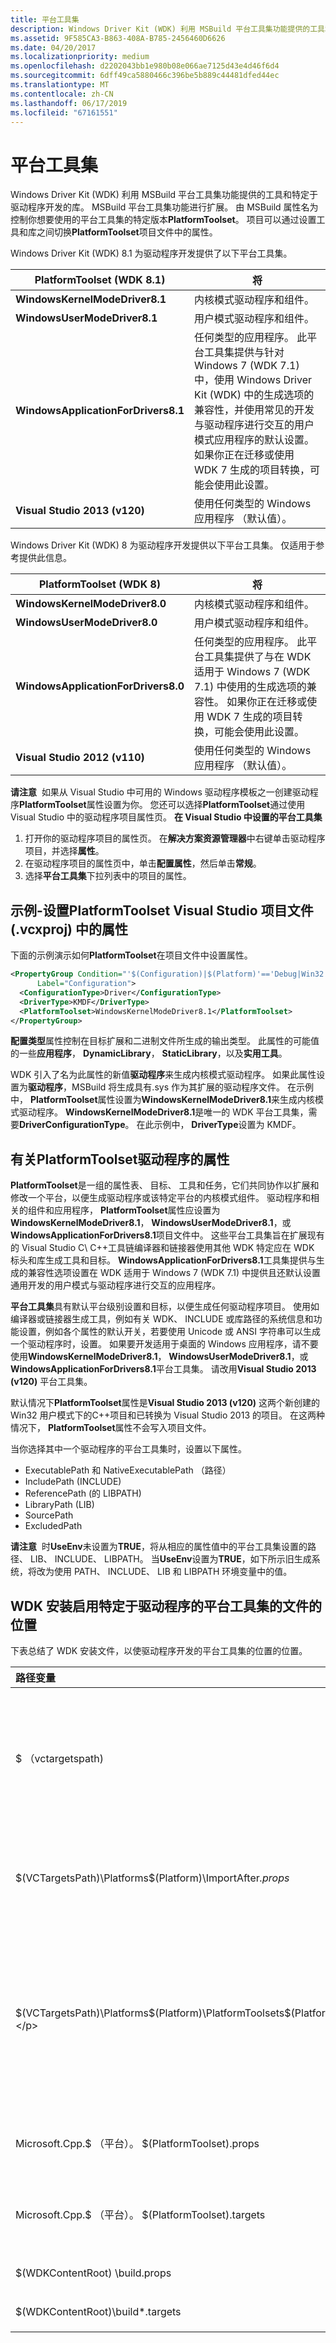 ```yaml
---
title: 平台工具集
description: Windows Driver Kit (WDK) 利用 MSBuild 平台工具集功能提供的工具和特定于驱动程序开发的库。
ms.assetid: 9F585CA3-B863-408A-B785-2456460D6626
ms.date: 04/20/2017
ms.localizationpriority: medium
ms.openlocfilehash: d2202043bb1e980b08e066ae7125d43e4d46f6d4
ms.sourcegitcommit: 6dff49ca5880466c396be5b889c44481dfed44ec
ms.translationtype: MT
ms.contentlocale: zh-CN
ms.lasthandoff: 06/17/2019
ms.locfileid: "67161551"
---
```

# <a name="platform-toolset"></a>平台工具集


Windows Driver Kit (WDK) 利用 MSBuild 平台工具集功能提供的工具和特定于驱动程序开发的库。 MSBuild 平台工具集功能进行扩展。 由 MSBuild 属性名为控制你想要使用的平台工具集的特定版本**PlatformToolset**。 项目可以通过设置工具和库之间切换**PlatformToolset**项目文件中的属性。

Windows Driver Kit (WDK) 8.1 为驱动程序开发提供了以下平台工具集。

| **PlatformToolset** (WDK 8.1)       | 将                                                                                                                                                                                                                                                                                                                                                                                         |
|-------------------------------------|---------------------------------------------------------------------------------------------------------------------------------------------------------------------------------------------------------------------------------------------------------------------------------------------------------------------------------------------------------------------------------------------|
| **WindowsKernelModeDriver8.1**      | 内核模式驱动程序和组件。                                                                                                                                                                                                                                                                                                                                                     |
| **WindowsUserModeDriver8.1**        | 用户模式驱动程序和组件。                                                                                                                                                                                                                                                                                                                                                       |
| **WindowsApplicationForDrivers8.1** | 任何类型的应用程序。 此平台工具集提供与针对 Windows 7 (WDK 7.1) 中，使用 Windows Driver Kit (WDK) 中的生成选项的兼容性，并使用常见的开发与驱动程序进行交互的用户模式应用程序的默认设置。 如果你正在迁移或使用 WDK 7 生成的项目转换，可能会使用此设置。 |
| **Visual Studio 2013 (v120)**       | 使用任何类型的 Windows 应用程序 （默认值）。                                                                                                                                                                                                                                                                                                                                          |

 

Windows Driver Kit (WDK) 8 为驱动程序开发提供以下平台工具集。 仅适用于参考提供此信息。

| **PlatformToolset** (WDK 8)         | 将                                                                                                                                                                                                                                           |
|-------------------------------------|-----------------------------------------------------------------------------------------------------------------------------------------------------------------------------------------------------------------------------------------------|
| **WindowsKernelModeDriver8.0**      | 内核模式驱动程序和组件。                                                                                                                                                                                                       |
| **WindowsUserModeDriver8.0**        | 用户模式驱动程序和组件。                                                                                                                                                                                                         |
| **WindowsApplicationForDrivers8.0** | 任何类型的应用程序。 此平台工具集提供了与在 WDK 适用于 Windows 7 (WDK 7.1) 中使用的生成选项的兼容性。 如果你正在迁移或使用 WDK 7 生成的项目转换，可能会使用此设置。 |
| **Visual Studio 2012 (v110)**       | 使用任何类型的 Windows 应用程序 （默认值）。                                                                                                                                                                                            |

 

**请注意**  如果从 Visual Studio 中可用的 Windows 驱动程序模板之一创建驱动程序**PlatformToolset**属性设置为你。 您还可以选择**PlatformToolset**通过使用 Visual Studio 中的驱动程序项目属性页。
**在 Visual Studio 中设置的平台工具集**

1.  打开你的驱动程序项目的属性页。 在**解决方案资源管理器**中右键单击驱动程序项目，并选择**属性**。
2.  在驱动程序项目的属性页中，单击**配置属性**，然后单击**常规**。
3.  选择**平台工具集**下拉列表中的项目的属性。

 

## <a name="span-idexample-settingtheplatformtoolsetpropertyinavisualstudioprojectfilevcxprojspanspan-idexample-settingtheplatformtoolsetpropertyinavisualstudioprojectfilevcxprojspanspan-idexample-settingtheplatformtoolsetpropertyinavisualstudioprojectfilevcxprojspanexample---setting-the-platformtoolset-property-in-a-visual-studio-project-file-vcxproj"></a><span id="Example_-_Setting_the_PlatformToolset_property_in_a_Visual_Studio_project_file__.vcxproj_"></span><span id="example_-_setting_the_platformtoolset_property_in_a_visual_studio_project_file__.vcxproj_"></span><span id="EXAMPLE_-_SETTING_THE_PLATFORMTOOLSET_PROPERTY_IN_A_VISUAL_STUDIO_PROJECT_FILE__.VCXPROJ_"></span>示例-设置**PlatformToolset** Visual Studio 项目文件 (.vcxproj) 中的属性


下面的示例演示如何**PlatformToolset**在项目文件中设置属性。

```XML
<PropertyGroup Condition="'$(Configuration)|$(Platform)'=='Debug|Win32'"
      Label="Configuration">
  <ConfigurationType>Driver</ConfigurationType>
  <DriverType>KMDF</DriverType>
  <PlatformToolset>WindowsKernelModeDriver8.1</PlatformToolset>
</PropertyGroup>
```

**配置类型**属性控制在目标扩展和二进制文件所生成的输出类型。 此属性的可能值的一些**应用程序**， **DynamicLibrary**， **StaticLibrary**，以及**实用工具**。

WDK 引入了名为此属性的新值**驱动程序**来生成内核模式驱动程序。 如果此属性设置为**驱动程序**，MSBuild 将生成具有.sys 作为其扩展的驱动程序文件。 在示例中， **PlatformToolset**属性设置为**WindowsKernelModeDriver8.1**来生成内核模式驱动程序。 **WindowsKernelModeDriver8.1**是唯一的 WDK 平台工具集，需要**DriverConfigurationType**。 在此示例中， **DriverType**设置为 KMDF。

## <a name="span-idabouttheplatformtoolsetpropertyfordriversspanspan-idabouttheplatformtoolsetpropertyfordriversspanspan-idabouttheplatformtoolsetpropertyfordriversspanabout-the-platformtoolset-property-for-drivers"></a><span id="About_the_PlatformToolset_property_for_drivers"></span><span id="about_the_platformtoolset_property_for_drivers"></span><span id="ABOUT_THE_PLATFORMTOOLSET_PROPERTY_FOR_DRIVERS"></span>有关**PlatformToolset**驱动程序的属性


**PlatformToolset**是一组的属性表、 目标、 工具和任务，它们共同协作以扩展和修改一个平台，以便生成驱动程序或该特定平台的内核模式组件。 驱动程序和相关的组件和应用程序， **PlatformToolset**属性应设置为**WindowsKernelModeDriver8.1**， **WindowsUserModeDriver8.1**，或**WindowsApplicationForDrivers8.1**项目文件中。 这些平台工具集旨在扩展现有的 Visual Studio C\\ C++工具链编译器和链接器使用其他 WDK 特定应在 WDK 标头和库生成工具和目标。 **WindowsApplicationForDrivers8.1**工具集提供与生成的兼容性选项设置在 WDK 适用于 Windows 7 (WDK 7.1) 中提供且还默认设置通用开发的用户模式与驱动程序进行交互的应用程序。

**平台工具集**具有默认平台级别设置和目标，以便生成任何驱动程序项目。 使用如编译器或链接器生成工具，例如有关 WDK、 INCLUDE 或库路径的系统信息和功能设置，例如各个属性的默认开关，若要使用 Unicode 或 ANSI 字符串可以生成一个驱动程序时，设置。 如果要开发适用于桌面的 Windows 应用程序，请不要使用**WindowsKernelModeDriver8.1**， **WindowsUserModeDriver8.1**，或**WindowsApplicationForDrivers8.1**平台工具集。 请改用**Visual Studio 2013 (v120)** 平台工具集。

默认情况下**PlatformToolset**属性是**Visual Studio 2013 (v120)** 这两个新创建的 Win32 用户模式下的C++项目和已转换为 Visual Studio 2013 的项目。 在这两种情况下， **PlatformToolset**属性不会写入项目文件。

当你选择其中一个驱动程序的平台工具集时，设置以下属性。

-   ExecutablePath 和 NativeExecutablePath （路径）
-   IncludePath (INCLUDE)
-   ReferencePath (的 LIBPATH)
-   LibraryPath (LIB)
-   SourcePath
-   ExcludedPath

**请注意**  时**UseEnv**未设置为**TRUE**，将从相应的属性值中的平台工具集设置的路径、 LIB、 INCLUDE、 LIBPATH。 当**UseEnv**设置为**TRUE**，如下所示旧生成系统，将改为使用 PATH、 INCLUDE、 LIB 和 LIBPATH 环境变量中的值。

 

## <a name="span-idwherethewdkinstallsfilesthatenablethedriver-specificplatformtoolsetsspanspan-idwherethewdkinstallsfilesthatenablethedriver-specificplatformtoolsetsspanspan-idwherethewdkinstallsfilesthatenablethedriver-specificplatformtoolsetsspanwhere-the-wdk-installs-files-that-enable-the-driver-specific-platform-toolsets"></a><span id="Where_the_WDK_installs_files_that_enable_the_driver-specific_platform_toolsets"></span><span id="where_the_wdk_installs_files_that_enable_the_driver-specific_platform_toolsets"></span><span id="WHERE_THE_WDK_INSTALLS_FILES_THAT_ENABLE_THE_DRIVER-SPECIFIC_PLATFORM_TOOLSETS"></span>WDK 安装启用特定于驱动程序的平台工具集的文件的位置


下表总结了 WDK 安装文件，以使驱动程序开发的平台工具集的位置的位置。

<table>
<colgroup>
<col width="50%" />
<col width="50%" />
</colgroup>
<thead>
<tr class="header">
<th align="left">路径变量</th>
<th align="left">描述</th>
</tr>
</thead>
<tbody>
<tr class="odd">
<td align="left"><p>$ （vctargetspath)</p></td>
<td align="left"><p>默认情况下，$ （vctargetspath） 定义在注册表中作为 $(MSBuildExtensionsPath)&lt;全身&gt;&lt;文件夹&gt;</em>&lt;MSBUILDSYNTAXVERSION&gt;)</p>
<p>在新的生成过程使用的相同平台的具有新语法，并且需要更高版本的 MSBuild 的情况下，是包含的版本号。</p>
<p><em>&lt;文件夹&gt;</em>是<strong>Microsoft.Cpp</strong>文件夹-$(MSBuildExtensionsPath)\Microsoft.Cpp\4.0\v120。</p>
<p>这称为<em>语法版本</em>而非<em>工具版本</em>。 它是第一个程序集版本<strong>Microsoft.Build.Engine</strong>支持的所有必要的语法。 <strong>Microsoft.Cpp</strong>指示 Visual Studio 将查找平台的唯一文件夹。</p></td>
</tr>
<tr class="even">
<td align="left"><p>$(VCTargetsPath)\Platforms$(Platform)\ImportAfter<em>.props</p></td>
<td align="left"><p>通常情况下不包含文件的可选文件夹。 通过将 MSBuild 格式文件保存在此文件夹中，可以自定义平台。 它们将导入在底部的平台设置文件，由当前正在的文件夹。 从该位置，将导入文件的顺序是未定义。 MSBuild 创建的文件是 $(VCTargetsPath) \Platforms$ （平台） \ImportAfter\Microsoft.Cpp。<em>&lt;平台&gt;</em>。WindowsKernelModeDriver8.1.props 和 Microsoft.Cpp。<em>&lt;平台&gt;</em>。WindowsUserModeDriver8.1.props 导入多个特定于 WDK 的属性文件。</p></td>
</tr>
<tr class="odd">
<td align="left"><p>$(VCTargetsPath)\Platforms$(Platform)\PlatformToolsets$(PlatformToolset)&lt;/p&gt;</td>
<td align="left"><p>针对 WDK:</p>
<p><strong>$(PlatformToolset)</strong>必须设置为<strong>WindowsKernelModeDriver8.1</strong>对于生成内核模式驱动程序，将设置为<strong>WindowsUserModeDriver8.1</strong>用于生成用户模式驱动程序，并将设置为<strong>WindowsApplicationForDrivers8.1</strong>与在 Windows 7 WDK (WDK 7) 中使用的生成选项的兼容性。</p>
<p><strong>PlatformToolset 目录</strong></p>
<p>例如，C:\Program Files\MSBuild\Microsoft.Cpp\v4.0\v120\Platforms\Win32\PlatformToolsets\WindowsKernelModeDriver8.1。</p>
<p>PlatformToolsets 目录，可在其自己的子文件夹中添加其他类型的更高版本 – 文件。</p>
<p></p></td>
</tr>
<tr class="even">
<td align="left"><p>Microsoft.Cpp.$ （平台）。 $(PlatformToolset).props</p></td>
<td align="left"><p><strong>平台工具集属性文件</strong></p>
<p>导入属性文件以生成驱动程序。 此外会导入 v120 属性文件。</p></td>
</tr>
<tr class="odd">
<td align="left"><p>Microsoft.Cpp.$ （平台）。 $(PlatformToolset).targets</p></td>
<td align="left"><p><strong>平台工具集目标文件</strong></p>
<p>导入目标文件，以生成驱动程序。 这些文件包含&lt;UsingTask&gt;标记，以拉入 WDK 任务。 此功能还会导入 v120 目标。</p></td>
</tr>
<tr class="even">
<td align="left"><p>$(WDKContentRoot) \build</em>.props</p></td>
<td align="left"><p>所有驱动程序特定属性文件。 这些文件包含默认设置，以生成驱动程序。</p></td>
</tr>
<tr class="odd">
<td align="left"><p>$(WDKContentRoot)\build*.targets</p></td>
<td align="left"><p>所有驱动程序特定的目标文件。 此文件来确定要生成一个驱动程序的目标。</p></td>
</tr>
</tbody>
</table>

 

 

 





